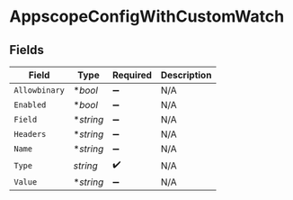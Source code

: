 # AppscopeConfigWithCustomWatch


## Fields

| Field              | Type               | Required           | Description        |
| ------------------ | ------------------ | ------------------ | ------------------ |
| `Allowbinary`      | **bool*            | :heavy_minus_sign: | N/A                |
| `Enabled`          | **bool*            | :heavy_minus_sign: | N/A                |
| `Field`            | **string*          | :heavy_minus_sign: | N/A                |
| `Headers`          | **string*          | :heavy_minus_sign: | N/A                |
| `Name`             | **string*          | :heavy_minus_sign: | N/A                |
| `Type`             | *string*           | :heavy_check_mark: | N/A                |
| `Value`            | **string*          | :heavy_minus_sign: | N/A                |